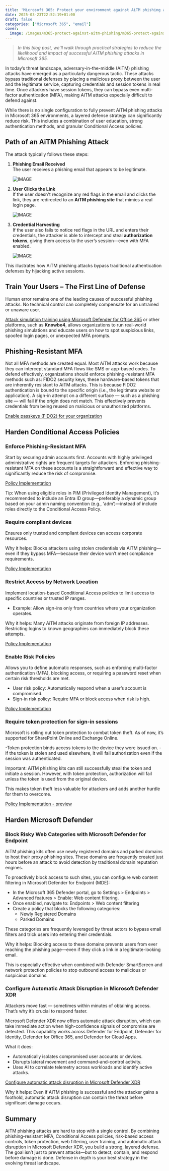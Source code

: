 ```yaml
---
title: 'Microsoft 365: Protect your environment against AiTM phishing attacks'
date: 2025-03-23T22:52:19+01:00
draft: false
categories: ["Microsoft 365", "email"]
cover: 
  image: /images/m365-protect-against-aitm-phishing/m365-protect-against-aitm-phishing-front.png
---
```


> _In this blog post, we’ll walk through practical strategies to reduce the likelihood and impact of successful AiTM phishing attacks in Microsoft 365._

In today’s threat landscape, adversary-in-the-middle (AiTM) phishing attacks have emerged as a particularly dangerous tactic. These attacks bypass traditional defenses by placing a malicious proxy between the user and the legitimate service, capturing credentials and session tokens in real time. Once attackers have session tokens, they can bypass even multi-factor authentication (MFA), making AiTM attacks especially difficult to defend against.

While there is no single configuration to fully prevent AiTM phishing attacks in Microsoft 365 environments, a layered defense strategy can significantly reduce risk. This includes a combination of user education, strong authentication methods, and granular Conditional Access policies.

## Path of an AiTM Phishing Attack
The attack typically follows these steps:

1. **Phishing Email Received**  
   The user receives a phishing email that appears to be legitimate.  

   ![IMAGE](/images/m365-protect-against-aitm-phishing/m365-protect-against-aitm-phishing-1.png)

2. **User Clicks the Link**  
   If the user doesn't recognize any red flags in the email and clicks the link, they are redirected to an **AiTM phishing site** that mimics a real login page.  

   ![IMAGE](/images/m365-protect-against-aitm-phishing/m365-protect-against-aitm-phishing-2.png)

3. **Credential Harvesting**  
   If the user also fails to notice red flags in the URL and enters their credentials, the attacker is able to intercept and steal **authorization tokens**, giving them access to the user’s session—even with MFA enabled.  

   ![IMAGE](/images/m365-protect-against-aitm-phishing/m365-protect-against-aitm-phishing-3.png)

This illustrates how AiTM phishing attacks bypass traditional authentication defenses by hijacking active sessions.

## Train Your Users – The First Line of Defense
Human error remains one of the leading causes of successful phishing attacks. No technical control can completely compensate for an untrained or unaware user.

[Attack simulation training using Microsoft Defender for Office 365](https://vand3rlinden.com/post/mdo-attack-simulation/) or other platforms, such as **Knowbe4**, allows organizations to run real-world phishing simulations and educate users on how to spot suspicious links, spoofed login pages, or unexpected MFA prompts.

## Phishing-Resistant MFA
Not all MFA methods are created equal. Most AiTM attacks work because they can intercept standard MFA flows like SMS or app-based codes. To defend effectively, organizations should enforce phishing-resistant MFA methods such as: FIDO2 security keys, these hardware-based tokens that are inherently resistant to AiTM attacks. This is because FIDO2 authentication is bound to the specific origin (i.e., the legitimate website or application). A sign-in attempt on a different surface — such as a phishing site — will fail if the origin does not match. This effectively prevents credentials from being reused on malicious or unauthorized platforms.

[Enable passkeys (FIDO2) for your organization](https://learn.microsoft.com/en-us/entra/identity/authentication/how-to-enable-passkey-fido2)

## Harden Conditional Access Policies
### Enforce Phishing-Resistant MFA
Start by securing admin accounts first. Accounts with highly privileged administrative rights are frequent targets for attackers. Enforcing phishing-resistant MFA on these accounts is a straightforward and effective way to significantly reduce the risk of compromise.

[Policy Implementation](https://learn.microsoft.com/en-us/entra/identity/conditional-access/policy-admin-phish-resistant-mfa)

Tip: When using eligible roles in PIM (Privileged Identity Management), it’s recommended to include an Entra ID group—preferably a dynamic group based on your admin naming convention (e.g., ‘adm’)—instead of include roles directly to the Conditional Access Policy.

### Require compliant devices
Ensures only trusted and compliant devices can access corporate resources.

Why it helps: Blocks attackers using stolen credentials via AiTM phishing—even if they bypass MFA—because their device won’t meet compliance requirements.

[Policy Implementation](https://learn.microsoft.com/en-us/entra/identity/conditional-access/policy-alt-all-users-compliant-hybrid-or-mfa)

### Restrict Access by Network Location
Implement location-based Conditional Access policies to limit access to specific countries or trusted IP ranges.
- Example: Allow sign-ins only from countries where your organization operates.

Why it helps: Many AiTM attacks originate from foreign IP addresses. Restricting logins to known geographies can immediately block these attempts.

[Policy Implementation](https://learn.microsoft.com/en-us/entra/identity/conditional-access/policy-block-by-location)

### Enable Risk Policies
Allows you to define automatic responses, such as enforcing multi-factor authentication (MFA), blocking access, or requiring a password reset when certain risk thresholds are met.

- User risk policy: Automatically respond when a user’s account is compromised.
- Sign-in risk policy: Require MFA or block access when risk is high.

[Policy Implementation](https://learn.microsoft.com/en-us/entra/id-protection/howto-identity-protection-configure-risk-policies)

### Require token protection for sign-in sessions
Microsoft is rolling out token protection to combat token theft. As of now, it’s supported for SharePoint Online and Exchange Online.

-Token protection binds access tokens to the device they were issued on.
-If the token is stolen and used elsewhere, it will fail authorization even if the session was authenticated.

Important: AiTM phishing kits can still successfully steal the token and initiate a session. However, with token protection, authorization will fail unless the token is used from the original device.

This makes token theft less valuable for attackers and adds another hurdle for them to overcome.

[Policy Implementation - preview](https://learn.microsoft.com/en-us/entra/identity/conditional-access/concept-token-protection)

## Harden Microsoft Defender
### Block Risky Web Categories with Microsoft Defender for Endpoint
AiTM phishing kits often use newly registered domains and parked domains to host their proxy phishing sites. These domains are frequently created just hours before an attack to avoid detection by traditional domain reputation engines.

To proactively block access to such sites, you can configure web content filtering in Microsoft Defender for Endpoint (MDE):
- In the Microsoft 365 Defender portal, go to Settings > Endpoints > Advanced features > Enable: Web content filtering.
- Once enabled, navigate to: Endpoints > Web content filtering
- Create a policy that blocks the following categories:
  - Newly Registered Domains
  - Parked Domains

These categories are frequently leveraged by threat actors to bypass email filters and trick users into entering their credentials.

Why it helps: Blocking access to these domains prevents users from ever reaching the phishing page—even if they click a link in a legitimate-looking email.

This is especially effective when combined with Defender SmartScreen and network protection policies to stop outbound access to malicious or suspicious domains.

### Configure Automatic Attack Disruption in Microsoft Defender XDR
Attackers move fast — sometimes within minutes of obtaining access. That’s why it’s crucial to respond faster.

Microsoft Defender XDR now offers automatic attack disruption, which can take immediate action when high-confidence signals of compromise are detected. This capability works across Defender for Endpoint, Defender for Identity, Defender for Office 365, and Defender for Cloud Apps.

What it does:
- Automatically isolates compromised user accounts or devices.
- Disrupts lateral movement and command-and-control activity.
- Uses AI to correlate telemetry across workloads and identify active attacks.

[Configure automatic attack disruption in Microsoft Defender XDR](https://learn.microsoft.com/en-us/defender-xdr/configure-attack-disruption)

Why it helps: Even if AiTM phishing is successful and the attacker gains a foothold, automatic attack disruption can contain the threat before significant damage occurs.

## Summary
AiTM phishing attacks are hard to stop with a single control. By combining phishing-resistant MFA, Conditional Access policies, risk-based access controls, token protection, web filtering, user training, and automatic attack disruption in Microsoft Defender XDR, you build a strong, layered defense. The goal isn’t just to prevent attacks—but to detect, contain, and respond before damage is done. Defense in depth is your best strategy in the evolving threat landscape.